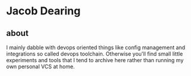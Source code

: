 # Jacob Dearing

## about

I mainly dabble with devops oriented things like config management and integrations so called devops toolchain.  Otherwise you'll find small little experiments and tools that I tend to archive here rather than running my own personal VCS at home.

<!--
**dearing/dearing** is a ✨ _special_ ✨ repository because its `README.md` (this file) appears on your GitHub profile.

Here are some ideas to get you started:

- 🔭 I’m currently working on ...
- 🌱 I’m currently learning ...
- 👯 I’m looking to collaborate on ...
- 🤔 I’m looking for help with ...
- 💬 Ask me about ...
- 📫 How to reach me: ...
- 😄 Pronouns: ...
- ⚡ Fun fact: ...
-->
